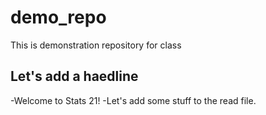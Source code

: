 # demo_repo
This is demonstration repository for class

## Let's add a haedline

-Welcome to Stats 21!
-Let's add some stuff to the read file.

